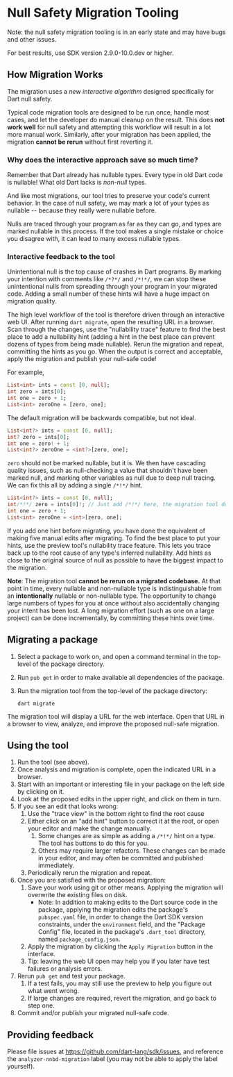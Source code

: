 # Null Safety Migration Tooling

Note: the null safety migration tooling is in an early state and may have bugs
and other issues.

For best results, use SDK version 2.9.0-10.0.dev or higher.

## How Migration Works

The migration uses a _new interactive algorithm_ designed specifically for Dart
null safety.

Typical code migration tools are designed to be run once, handle most cases, and
let the developer do manual cleanup on the result. This does **not work well**
for null safety and attempting this workflow will result in a lot more manual
work. Similarly, after your migration has been applied, the migration **cannot
be rerun** without first reverting it.

### Why does the interactive approach save so much time?

Remember that Dart already has nullable types. Every type in old Dart code is
nullable! What old Dart lacks is _non-null_ types.

And like most migrations, our tool tries to preserve your code's current
behavior. In the case of null safety, we may mark a lot of your types as
nullable -- because they really were nullable before.

Nulls are traced through your program as far as they can go, and types are
marked nullable in this process. If the tool makes a single mistake or choice
you disagree with, it can lead to many excess nullable types.

### Interactive feedback to the tool

Unintentional null is the top cause of crashes in Dart programs. By marking your
intention with comments like `/*?*/` and `/*!*/`, we can stop these
unintentional nulls from spreading through your program in your migrated code.
Adding a small number of these hints will have a huge impact on migration
quality.

The high level workflow of the tool is therefore driven through an interactive
web UI. After running `dart migrate`, open the resulting URL in a browser. Scan
through the changes, use the "nullability trace" feature to find the best place
to add a nullability hint (adding a hint in the best place can prevent dozens of
types from being made nullable). Rerun the migration and repeat, committing the
hints as you go. When the output is correct and acceptable, apply the migration
and publish your null-safe code!

For example,

```dart
List<int> ints = const [0, null];
int zero = ints[0];
int one = zero + 1;
List<int> zeroOne = [zero, one];
```

The default migration will be backwards compatible, but not ideal.

```dart
List<int?> ints = const [0, null];
int? zero = ints[0];
int one = zero! + 1;
List<int?> zeroOne = <int?>[zero, one];
```

`zero` should not be marked nullable, but it is. We then have cascading quality
issues, such as null-checking a value that shouldn't have been marked null, and
marking other variables as null due to deep null tracing. We can fix this all by
adding a single `/*!*/` hint.

```dart
List<int?> ints = const [0, null];
int/*!*/ zero = ints[0]!; // Just add /*!*/ here, the migration tool does the rest!
int one = zero + 1;
List<int> zeroOne = <int>[zero, one];
```

If you add one hint before migrating, you have done the equivalent of making
five manual edits after migrating. To find the best place to put your hints, use
the preview tool's nullability trace feature. This lets you trace back up to the
root cause of any type's inferred nullability. Add hints as close to the
original source of null as possible to have the biggest impact to the migration.

**Note**: The migration tool **cannot be rerun on a migrated codebase.** At
that point in time, every nullable and non-nullable type is indistinguishable
from an **intentionally** nullable or non-nullable type. The opportunity to
change large numbers of types for you at once without also accidentally changing
your intent has been lost. A long migration effort (such as one on a large
project) can be done incrementally, by committing these hints over time.

## Migrating a package

1. Select a package to work on, and open a command terminal in the top-level of
   the package directory.
2. Run `pub get` in order to make available all dependencies of the package.
3. Run the migration tool from the top-level of the package directory:

   ```
   dart migrate
   ```

The migration tool will display a URL for the web interface. Open that URL in a
browser to view, analyze, and improve the proposed null-safe migration.

## Using the tool

1. Run the tool (see above).
2. Once analysis and migration is complete, open the indicated URL in a browser.
3. Start with an important or interesting file in your package on the left side
   by clicking on it.
4. Look at the proposed edits in the upper right, and click on them in turn.
5. If you see an edit that looks wrong:
    1. Use the "trace view" in the bottom right to find the root cause
    2. Either click on an "add hint" button to correct it at the root, or open
       your editor and make the change manually.
        1. Some changes are as simple as adding a `/*!*/` hint on a type. The
           tool has buttons to do this for you.
        2. Others may require larger refactors. These changes can be made in
           your editor, and may often be committed and published immediately.
    3. Periodically rerun the migration and repeat.
6. Once you are satisfied with the proposed migration:
    1. Save your work using git or other means. Applying the migration will
       overwrite the existing files on disk.
       * Note: In addition to making edits to the Dart source code in
         the package, applying the migration edits the package's `pubspec.yaml`
         file, in order to change the Dart SDK version constraints, under the
         `environment` field, and the "Package Config" file, located in the
         package's `.dart_tool` directory, named `package_config.json`.
    2. Apply the migration by clicking the `Apply Migration` button in the
       interface.
    3. Tip: leaving the web UI open may help you if you later have test failures
       or analysis errors.
7. Rerun `pub get` and test your package.
    1. If a test fails, you may still use the preview to help you figure out
       what went wrong.
    2. If large changes are required, revert the migration, and go back to step
       one.
8. Commit and/or publish your migrated null-safe code.

## Providing feedback

Please file issues at https://github.com/dart-lang/sdk/issues, and reference the
`analyzer-nnbd-migration` label (you may not be able to apply the label yourself).
